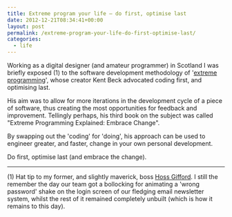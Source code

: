 ```yaml
---
title: Extreme program your life — do first, optimise last
date: 2012-12-21T08:34:41+00:00
layout: post
permalink: /extreme-program-your-life-do-first-optimise-last/
categories:
  - life
---
```

<p>Working as a digital designer (and&nbsp;amateur&nbsp;programmer) in Scotland I was briefly exposed (1) to the software development methodology of '<a href="http://en.wikipedia.org/wiki/Extreme_programming" data-link-type="external">extreme programming</a>', whose creator Kent Beck advocated coding first, and optimising last.</p><p>His aim was to allow for more iterations in the development cycle of a piece of software, thus creating the most&nbsp;opportunities&nbsp;for feedback and improvement. Tellingly perhaps, his third book on the subject was called "Extreme Programming Explained: Embrace Change".</p><p>By swapping out the 'coding' for 'doing', his&nbsp;approach can be used to engineer greater, and faster, change in your own personal development.</p><p>Do first, optimise last (and embrace the change).</p><hr /><p>(1) Hat tip to my former, and slightly maverick, boss&nbsp;<a href="http://hossgifford.com/" data-link-type="external">Hoss Gifford</a>.&nbsp;I still the remember the day our team got a bollocking for animating a 'wrong password' shake on the login screen of our fledging email newsletter system, whilst the rest of it remained completely unbuilt (which is how it remains to this day).</p>
